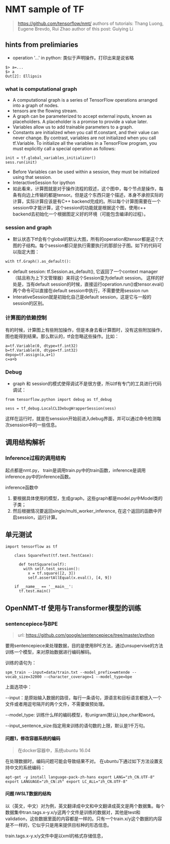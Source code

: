 # NMT sample of TF
> https://github.com/tensorflow/nmt/
> authors of tutorials: Thang Luong, Eugene Brevdo, Rui Zhao
> author of this post: Guiying Li

## hints from prelimiaries
- operation '...' in python: 类似于声明操作。打印出来是说省略
```
$> a=...
$> a
Out[2]: Ellipsis
```

### what is computational graph
-  A computational graph is a series of TensorFlow operations arranged into a graph of nodes.
- tensors are the flowing stream.
- A graph can be parameterized to accept external inputs, known as placeholders. A placeholder is a promise to provide a value later.
- Variables allow us to add trainable parameters to a graph.
- Constants are initialized when you call tf.constant, and their value can never change. By contrast, variables are not initialized when you call tf.Variable. To initialize all the variables in a TensorFlow program, you must explicitly call a special operation as follows:
```
init = tf.global_variables_initializer()
sess.run(init)
```
- Before Variables can be used within a session, they must be initialized using that session.
- InteractiveSession for ipython
- 如此看来，计算图就是对于操作流程的叙述，这个图中，每个节点是操作，每条有向边上传输的都是tensor。但是这个东西只是个描述，本身不承担实际的计算，实际计算应该是有C++ backend完成的。所以每个计算图需要在一个session中才能计算，这个session的功能就是根据这个图，使用c++ backend去初始化一个根据图定义好的环境（可能包含编译的过程）。

### session and graph

- 默认状态下tf会有个global的默认大图，所有的operation和tensor都是这个大图的子结构。每个session都只是执行需要执行的那部分子图。如下的代码可以指定大图：
```
with tf.Graph().as_default():
```
- default session: tf.Session.as_default(), 它返回了一个context manager（姑且称为上下文管理器）来将这个Session变为default session。 这样的好处是，当有default session的时候，直接运行operation.run()或tensor.eval()两个命令可以直接在default session中执行，不需要使用session run
- InterativeSession就是初始化自己是default session，这是它与一般的session的区别。

### 计算图的依赖控制
有的时候，计算图上有些附加操作，但是本身去看计算图时，没有这些附加操作，图也能得到结果。那么默认的，tf会忽略这些操作。比如：
```
a=tf.Variable(0, dtype=tf.int32)
b=tf.Variable(0, dtype=tf.int32)
depop=tf.assign(a,a+1)
c=a+b
```


### Debug
- graph 和 session的模式使得调试不是很方便，所以tf有专门的工具进行代码调试：
```
from tensorflow.python import debug as tf_debug

sess = tf_debug.LocalCLIDebugWrapperSession(sess)
```
这样在运行时，就是在senssion开始前进入debug界面，并可以通过命令检测每次senssion中的一些信息。

## 调用结构解析

### Inference过程的调用结构
起点都是nmt.py， train是调用train.py中的train函数，inference是调用inference.py中的inference函数。

inference函数中
1. 要根据具体使用的模型，生成graph，这些graph都是model.py中Model类的子类；
2. 然后根据情况要返回single/multi_worker_inference, 在这个返回的函数中开启session，运行计算。


## 单元测试
```
import tensorflow as tf

    class SquareTest(tf.test.TestCase):

      def testSquare(self):
        with self.test_session():
          x = tf.square([2, 3])
          self.assertAllEqual(x.eval(), [4, 9])

    if __name__ == '__main__':
      tf.test.main()
```

## OpenNMT-tf 使用与Transformer模型的训练

### sentencepiece与BPE
> url: https://github.com/google/sentencepiece/tree/master/python

要用sentencepiece来处理数据，目的是使用BPE方法，通过unsupervise的方法训练一个模型，来对原始数据进行编码解码。

训练的语句为：

`
spm_train --input=data/train.txt --model_prefix=wmtende --vocab_size=32000 --character_coverage=1 --model_type=bpe
`

上面选项中：

--input：是原始输入数据的路径，每行一条语句，源语言和目标语言都放入一个文件或者用逗号隔开的两个文件，不需要做预处理。

--model_type: 训练什么样的编码模型，有unigram(默认),bpe,char和word。

--input_sentence_size:指定用来训练的语句数的上限，默认是1千万句。

#### 问题1，修改容器系统的编码
> 在docker容器中，系统ubuntu 16.04

在处理数据时，编码问题可能会导致结果不对。
在ubuntu下通过如下方法设置支持中文的系统编码：

`
apt-get -y install language-pack-zh-hans
export LANG="zh_CN.UTF-8"
export LANGUAGE="zh_CN:zh"
export LC_ALL="zh_CN.UTF-8"
`

#### 问题 IWSLT数据的结构
以（英文，中文）对为例，英文翻译成中文和中文翻译成英文是两个数据集。每个数据集中tran.tags.x-y.x/y这两个文件是训练的数据对，其他是test和validation，这些数据里面的内容都是一样的。只有一个train.x/y这个数据的内容是不一样的，它似乎只是用来提供目标种的形态信息。

train.tags.x-y.x/y文件中是以xml的格式存储信息，
